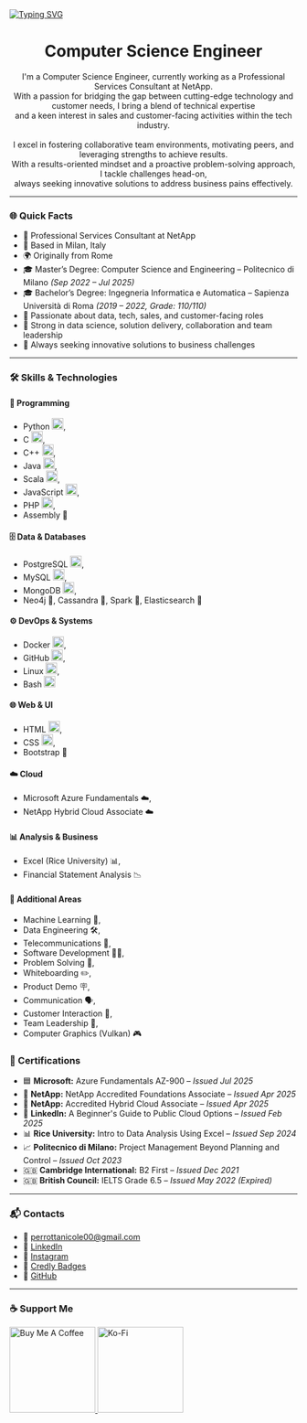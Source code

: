 <a href="https://git.io/typing-svg">
  <img src="https://readme-typing-svg.demolab.com?font=Fira+Code&size=32&duration=3500&pause=1000&color=C084FC&vCenter=true&width=900&height=45&lines=Hey+there%2C+I'm+Nicole.+Welcome+to+my+profile!" alt="Typing SVG" />
</a>

<h1 align="center">Computer Science Engineer</h1>

<p align="center">
  I'm a Computer Science Engineer, currently working as a Professional Services Consultant at NetApp. <br>
  With a passion for bridging the gap between cutting-edge technology and customer needs, I bring a blend of technical expertise <br>
  and a keen interest in sales and customer-facing activities within the tech industry.
  <br><br>
  I excel in fostering collaborative team environments, motivating peers, and leveraging strengths to achieve results. <br>
  With a results-oriented mindset and a proactive problem-solving approach, I tackle challenges head-on, <br>
  always seeking innovative solutions to address business pains effectively.
</p>

---

### 🌐 Quick Facts

- 💼 Professional Services Consultant at NetApp  
- 📍 Based in Milan, Italy  
- 🌍 Originally from Rome  
- 🎓 Master’s Degree: Computer Science and Engineering – Politecnico di Milano *(Sep 2022 – Jul 2025)*  
- 🎓 Bachelor’s Degree: Ingegneria Informatica e Automatica – Sapienza Università di Roma *(2019 – 2022, Grade: 110/110)* 
- 💬 Passionate about data, tech, sales, and customer-facing roles  
- 🤝 Strong in data science, solution delivery, collaboration and team leadership  
- 🚀 Always seeking innovative solutions to business challenges  

---

### 🛠️ Skills & Technologies

#### 🧠 Programming
- Python <img src="https://raw.githubusercontent.com/danielcranney/readme-generator/main/public/icons/skills/python-colored.svg" width="20" />,  
- C <img src="https://raw.githubusercontent.com/danielcranney/readme-generator/main/public/icons/skills/c-colored.svg" width="20" />,  
- C++ <img src="https://raw.githubusercontent.com/danielcranney/readme-generator/main/public/icons/skills/cplusplus-colored.svg" width="20" />,  
- Java <img src="https://raw.githubusercontent.com/danielcranney/readme-generator/main/public/icons/skills/java-colored.svg" width="20" />,  
- Scala <img src="https://raw.githubusercontent.com/danielcranney/readme-generator/main/public/icons/skills/scala-colored.svg" width="20" />,  
- JavaScript <img src="https://raw.githubusercontent.com/danielcranney/readme-generator/main/public/icons/skills/javascript-colored.svg" width="20" />,  
- PHP <img src="https://raw.githubusercontent.com/danielcranney/readme-generator/main/public/icons/skills/php-colored.svg" width="20" />,  
- Assembly 🧠  

#### 🗄️ Data & Databases
- PostgreSQL <img src="https://raw.githubusercontent.com/danielcranney/readme-generator/main/public/icons/skills/postgresql-colored.svg" width="20" />,  
- MySQL <img src="https://raw.githubusercontent.com/danielcranney/readme-generator/main/public/icons/skills/mysql-colored.svg" width="20" />,  
- MongoDB <img src="https://raw.githubusercontent.com/danielcranney/readme-generator/main/public/icons/skills/mongodb-colored.svg" width="20" />,  
- Neo4j 🧠, Cassandra 🧠, Spark 🧠, Elasticsearch 🧠  

#### ⚙️ DevOps & Systems
- Docker <img src="https://raw.githubusercontent.com/danielcranney/readme-generator/main/public/icons/skills/docker-colored.svg" width="20" />,  
- GitHub <img src="https://raw.githubusercontent.com/danielcranney/readme-generator/main/public/icons/skills/github-colored.svg" width="20" />,  
- Linux <img src="https://raw.githubusercontent.com/danielcranney/readme-generator/main/public/icons/skills/linux-colored.svg" width="20" />,  
- Bash <img src="https://raw.githubusercontent.com/danielcranney/readme-generator/main/public/icons/skills/gnubash.svg" width="20" />  

#### 🌐 Web & UI
- HTML <img src="https://raw.githubusercontent.com/danielcranney/readme-generator/main/public/icons/skills/html5-colored.svg" width="20" />,  
- CSS <img src="https://raw.githubusercontent.com/danielcranney/readme-generator/main/public/icons/skills/css3-colored.svg" width="20" />,  
- Bootstrap 🧠  

#### ☁️ Cloud
- Microsoft Azure Fundamentals ☁️,  
- NetApp Hybrid Cloud Associate ☁️  

#### 📊 Analysis & Business
- Excel (Rice University) 📊,  
- Financial Statement Analysis 📉  

#### 🧩 Additional Areas
- Machine Learning 🤖,  
- Data Engineering 🛠️,  
- Telecommunications 📡,  
- Software Development 🧑‍💻,  
- Problem Solving 🧠,  
- Whiteboarding ✏️,  
- Product Demo 🪧,  
- Communication 🗣️,  
- Customer Interaction 🤝,  
- Team Leadership 👥,  
- Computer Graphics (Vulkan) 🎮

### 📜 Certifications

- 🟦 **Microsoft:** Azure Fundamentals AZ-900 – *Issued Jul 2025*  
- 💾 **NetApp:** NetApp Accredited Foundations Associate – *Issued Apr 2025*  
- 💾 **NetApp:** Accredited Hybrid Cloud Associate – *Issued Apr 2025*  
- 📘 **LinkedIn:** A Beginner's Guide to Public Cloud Options – *Issued Feb 2025*  
- 📊 **Rice University:** Intro to Data Analysis Using Excel – *Issued Sep 2024*  
- 📈 **Politecnico di Milano:** Project Management Beyond Planning and Control – *Issued Oct 2023*  
- 🇬🇧 **Cambridge International:** B2 First – *Issued Dec 2021*  
- 🇬🇧 **British Council:** IELTS Grade 6.5 – *Issued May 2022 (Expired)*  

---

### 📬 Contacts

- 📧 [perrottanicole00@gmail.com](mailto:perrottanicole00@gmail.com)
- 💼 [LinkedIn](https://www.linkedin.com/in/nicole-perrotta-117693201/)
- 📸 [Instagram](https://www.instagram.com/nicole_perrotta7/)  
- 🏅 [Credly Badges](https://www.credly.com/users/nicole-perrotta.445990ef/)
- 🐙 [GitHub](https://github.com/NicolePerrotta)

---

### ☕ Support Me

<p>
  <a href="https://www.buymeacoffee.com/yourusername">
    <img src="https://cdn.buymeacoffee.com/buttons/v2/default-yellow.png" width="150" alt="Buy Me A Coffee" />
  </a>
  <a href="https://www.ko-fi.com/yourusername">
    <img src="https://storage.ko-fi.com/cdn/kofi2.png?v=3" width="150" alt="Ko-Fi" />
  </a>
</p>
